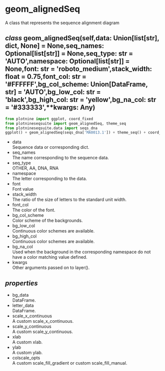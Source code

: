 # geom_alignedSeq
A class that represents the sequence alignment diagram
## *class* geom_alignedSeq(self,data: Union[list[str], dict, None] = None,seq_names: Optional[list[str]] = None,seq_type: str = 'AUTO',namespace: Optional[list[str]] = None,font: str = 'roboto_medium',stack_width: float = 0.75,font_col: str = '#FFFFFF',bg_col_scheme: Union[DataFrame, str] = 'AUTO',bg_low_col: str = 'black',bg_high_col: str = 'yellow',bg_na_col: str = '#333333',**kwargs: Any)
```python
from plotnine import ggplot, coord_fixed
from plotnineseqsuite import geom_alignedSeq, theme_seq
from plotnineseqsuite.data import seqs_dna
ggplot() + geom_alignedSeq(seqs_dna['MA0013.1']) + theme_seq() + coord_fixed()
```
- data    
Sequence data or corresponding dict.
- seq_names    
The name corresponding to the sequence data.
- seq_type    
OTHER, AA, DNA, RNA
- namespace    
The letter corresponding to the data. 
- font    
Font value
- stack_width    
The ratio of the size of letters to the standard unit width.
- font_col    
The color of the font.
- bg_col_scheme    
Color scheme of the backgrounds.
- bg_low_col    
Continuous color schemes are available.
- bg_high_col    
Continuous color schemes are available.
- bg_na_col    
Used when the background in the corresponding namespace do not have a color matching value defined.
- kwargs    
Other arguments passed on to layer().
## *properties*
- bg_data    
DataFrame.
- letter_data    
DataFrame.
- scale_x_continuous    
A custom scale_x_continuous.
- scale_y_continuous    
A custom scale_y_continuous.
- xlab    
A custom xlab.
- ylab    
A custom ylab.
- colscale_opts    
A custom scale_fill_gradient or custom scale_fill_manual.